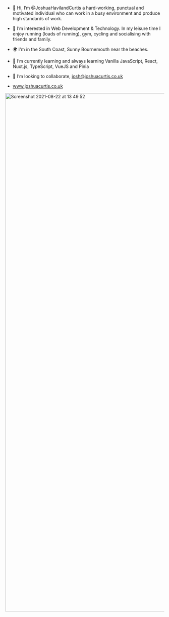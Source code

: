 - 👋 Hi, I’m @JoshuaHavilandCurtis a hard-working, punctual and motivated individual who can work in a busy environment and produce high standards of work. 
- 👀 I’m interested in Web Development & Technology. In my leisure time I enjoy running (loads of running), gym, cycling and socialising with friends and family.
- 🌍 I'm in the South Coast, Sunny Bournemouth near the beaches.
- 🌱 I’m currently learning and always learning Vanilla JavaScript, React, Nuxt.js, TypeScript, VueJS and Pinia
- 💞️ I’m looking to collaborate, josh@joshuacurtis.co.uk

- www.joshuacurtis.co.uk


<img width="1636" alt="Screenshot 2021-08-22 at 13 49 52" src="https://user-images.githubusercontent.com/73693469/130355862-3973813c-2a89-4c49-9ff8-71e5a688d08b.png">


<!---
JoshuaHavilandCurtis/JoshuaHavilandCurtis is a ✨ special ✨ repository because its `README.md` (this file) appears on your GitHub profile.
You can click the Preview link to take a look at your changes.
--->
